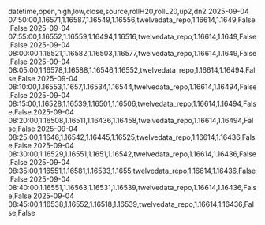 datetime,open,high,low,close,source,rollH20,rollL20,up2,dn2
2025-09-04 07:50:00,1.16571,1.16587,1.16549,1.16556,twelvedata_repo,1.16614,1.1649,False,False
2025-09-04 07:55:00,1.16552,1.16559,1.16494,1.16516,twelvedata_repo,1.16614,1.1649,False,False
2025-09-04 08:00:00,1.16521,1.16582,1.16503,1.16577,twelvedata_repo,1.16614,1.1649,False,False
2025-09-04 08:05:00,1.16578,1.16588,1.16546,1.16552,twelvedata_repo,1.16614,1.16494,False,False
2025-09-04 08:10:00,1.16553,1.1657,1.16534,1.16544,twelvedata_repo,1.16614,1.16494,False,False
2025-09-04 08:15:00,1.16528,1.16539,1.16501,1.16506,twelvedata_repo,1.16614,1.16494,False,False
2025-09-04 08:20:00,1.16508,1.16511,1.16436,1.16458,twelvedata_repo,1.16614,1.16494,False,False
2025-09-04 08:25:00,1.1646,1.16542,1.16445,1.16525,twelvedata_repo,1.16614,1.16436,False,False
2025-09-04 08:30:00,1.16529,1.16551,1.1651,1.16542,twelvedata_repo,1.16614,1.16436,False,False
2025-09-04 08:35:00,1.16551,1.16581,1.16533,1.1655,twelvedata_repo,1.16614,1.16436,False,False
2025-09-04 08:40:00,1.16551,1.16563,1.16531,1.16539,twelvedata_repo,1.16614,1.16436,False,False
2025-09-04 08:45:00,1.16538,1.16552,1.16518,1.16539,twelvedata_repo,1.16614,1.16436,False,False
